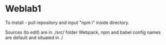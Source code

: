 # Weblab1

To install - pull repository and input "npm i"  inside directory.

Sources (to edit) are in ./src/ folder
Webpack, npm and babel config names are default and situated in ./
